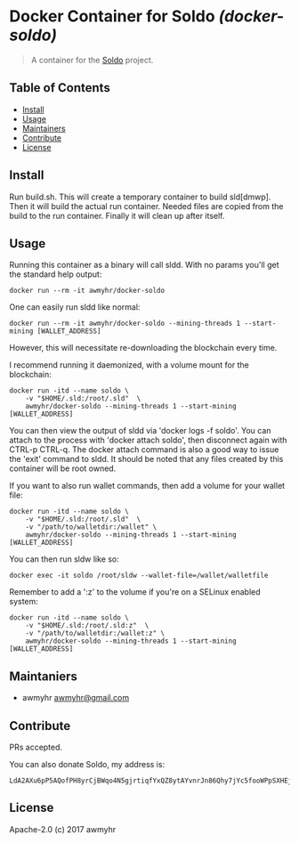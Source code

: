 # Docker Container for Soldo _(docker-soldo)_

> A container for the [Soldo](https://github.com/monselice/sld) project.

## Table of Contents

- [Install](#install)
- [Usage](#usage)
- [Maintainers](#maintainers)
- [Contribute](#contribute)
- [License](#license)

## Install

Run build.sh. This will create a temporary container to build sld[dmwp]. Then it
will build the actual run container. Needed files are copied from the build to
the run container. Finally it will clean up after itself.

## Usage

Running this container as a binary will call sldd. With no params you'll get the
standard help output:

    docker run --rm -it awmyhr/docker-soldo 

One can easily run sldd like normal:

    docker run --rm -it awmyhr/docker-soldo --mining-threads 1 --start-mining [WALLET_ADDRESS]

However, this will necessitate re-downloading the blockchain every time.

I recommend running it daemonized, with a volume mount for the blockchain:

    docker run -itd --name soldo \
        -v "$HOME/.sld:/root/.sld"  \
        awmyhr/docker-soldo --mining-threads 1 --start-mining [WALLET_ADDRESS]

You can then view the output of sldd via 'docker logs -f soldo'. You can attach
to the process with 'docker attach soldo', then disconnect again with CTRL-p CTRL-q.
The docker attach command is also a good way to issue the 'exit' command to sldd.
It should be noted that any files created by this container will be root owned.

If you want to also run wallet commands, then add a volume for your wallet file:

    docker run -itd --name soldo \
        -v "$HOME/.sld:/root/.sld"  \
        -v "/path/to/walletdir:/wallet" \
        awmyhr/docker-soldo --mining-threads 1 --start-mining [WALLET_ADDRESS]

You can then run sldw like so:

    docker exec -it soldo /root/sldw --wallet-file=/wallet/walletfile

Remember to add a ':z' to the volume if you're on a SELinux enabled system:

    docker run -itd --name soldo \
        -v "$HOME/.sld:/root/.sld:z"  \
        -v "/path/to/walletdir:/wallet:z" \
        awmyhr/docker-soldo --mining-threads 1 --start-mining [WALLET_ADDRESS]

## Maintaniers

- awmyhr <awmyhr@gmail.com>

## Contribute

PRs accepted.

You can also donate Soldo, my address is:

    LdA2AXu6pP5AQofPH8yrCjBWqo4N5gjrtiqfYxQZ8ytAYvnrJn86Qhy7jYc5fooWPpSXHEjzyryMUBsyy3ntr8Qk23eL2Jm

## License

Apache-2.0 (c) 2017 awmyhr

